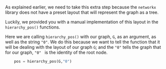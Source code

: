 <!--title={Getting the "pos" explained}-->

<!--badges={Python:22,Algorithms:30}-->

<!--concepts={directedGraphs, introToGraphs, useOfGraphs}-->

As explained earlier,  we need to take this extra step because the `networkx` library does not have a preset layout that will represent the graph as a tree. 

Luckily, we provided you with a manual implementation of this layout in the `hierarchy_pos()` functions. 

Here we are calling `hierarchy_pos()` with our graph, `G`, as an argument, as well as the string `"0"`. We do this because we want to tell the function that it will be dealing with the layout of our graph `G`; and the `"0"` tells the graph that for our graph, `"0" ` is the identity of the root node.

```python
    pos = hierarchy_pos(G,"0")
```


